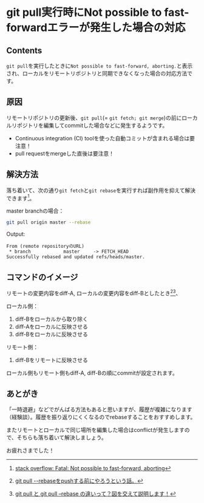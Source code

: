 # git pull実行時にNot possible to fast-forwardエラーが発生した場合の対応

## Contents
`git pull`を実行したときに`Not possible to fast-forward, aborting.`と表示され、ローカルをリモートリポジトリと同期できなくなった場合の対応方法です。


## 原因
リモートリポジトリの更新後、`git pull`(= `git fetch; git merge`)の前にローカルリポジトリを編集してcommitした場合などに発生するようです。

- Continuous integration (CI) toolを使った自動コミットが含まれる場合は要注意！
- pull requestをmergeした直後は要注意！


## 解決方法
落ち着いて、次の通り`git fetch`と`git rebase`を実行すれば副作用を抑えて解決できます[^1]。

[^1]: [stack overflow: Fatal: Not possible to fast-forward, aborting](https://stackoverflow.com/questions/13106179/fatal-not-possible-to-fast-forward-aborting)

master branchの場合：

```Bash
git pull origin master --rebase
```

Output:

```
From (remote repositoryのURL)
 * branch            master     -> FETCH_HEAD
Successfully rebased and updated refs/heads/master.
```

## コマンドのイメージ
リモートの変更内容をdiff-A, ローカルの変更内容をdiff-Bとしたとき[^2][^3]、

[^2]: [git pull --rebaseをpushする前にやろうという話。](https://qiita.com/makua/items/7aa1f4fa02ef9ab1f9d9)
[^3]: [git pull と git pull –rebase の違いって？図を交えて説明します！](https://kray.jp/blog/git-pull-rebase/)

ローカル側：
1. diff-Bをローカルから取り除く
2. diff-Aをローカルに反映させる
3. diff-Bをローカルに反映させる

リモート側：
1. diff-Bをリモートに反映させる

ローカル側もリモート側もdiff-A, diff-Bの順にcommitが設定されます。


## あとがき
「一時退避」などでがんばる方法もあると思いますが、履歴が複雑になります（経験談）。履歴を振り返りにくくなるのでrebaseすることをおすすめします。

またリモートとローカルで同じ場所を編集した場合はconflictが発生しますので、そちらも落ち着いて解決しましょう。

お疲れさまでした！
